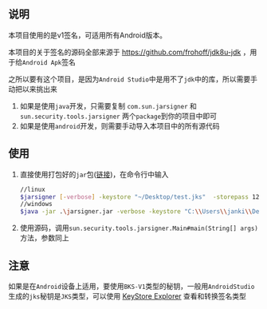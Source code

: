 ## 说明

本项目使用的是v1签名，可适用所有Android版本。

本项目的关于签名的源码全部来源于 https://github.com/frohoff/jdk8u-jdk ，用于给`Android Apk`签名

之所以要有这个项目，是因为`Android Studio`中是用不了`jdk`中的库，所以需要手动把以来挑出来

1. 如果是使用`java`开发，只需要复制 `com.sun.jarsigner` 和 `sun.security.tools.jarsigner` 两个`package`到你的项目中即可
2. 如果是使用`android`开发，则需要手动导入本项目中的所有源代码

## 使用

1. 直接使用打包好的`jar`包([链接](https://github.com/JankingWon/JarSigner/releases))，在命令行中输入

   ```bash
   //linux
   $jarsigner [-verbose] -keystore "~/Desktop/test.jks"  -storepass 123456  -keyPass 123456 -signedjar "~/Desktop/test.apk" "~/Desktop/unsigned.apk" test
   //windows
   $java -jar .\jarsigner.jar -verbose -keystore "C:\\Users\\janki\\Desktop\\test.jks"  -storepass 123456  -keyPass 123456 -signedjar "C:\\Users\\janki\\Desktop\\test.apk" "C:\\Users\\janki\\Desktop\\unsigned.apk" test
   ```

2. 使用源码，调用`sun.security.tools.jarsigner.Main#main(String[] args)`方法，参数同上

## 注意
如果是在`Android`设备上适用，要使用`BKS-V1`类型的秘钥，一般用`AndroidStudio`生成的`jks`秘钥是`JKS`类型，可以使用 [KeyStore Explorer](https://keystore-explorer.org/) 查看和转换签名类型
